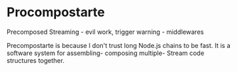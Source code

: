 # Procompostarte

Precomposed Streaming - evil work, trigger warning - middlewares

Precompostarte is because I don't trust long Node.js chains to be fast. It is a software system for assembling- composing multiple- Stream code structures together.
